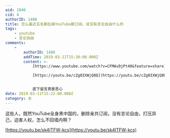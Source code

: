 ```yaml
---
aid: 1046
cid: 4
authorID: 1408
title: 怎么最近五毛都在婊YouTube删订阅，说没有言论自由什么的
tags:
    - youtube
    - 言论自由
comments:
    -
        authorID: 1408
        addTime: 2019-03-11T15:30:00.000Z
        content: >-
            [https://www.youtube.com/watch?v=CFMAvDjPt40&feature=share](https://www.youtube.com/watch?v=CFMAvDjPt40&feature=share)  

            [https://youtu.be/cZg0IXWjQ8Q](https://youtu.be/cZg0IXWjQ8Q)


            底下留言真是恶心
date: 2019-03-11T15:22:00.000Z
category: 水
---
```


这些人，既然YouTube全身黑中国的，删除亲共订阅，没有言论自由，打压异己，迫害人权，怎么不回墙内啊？

[https://youtu.be/sk4ITFW-kcs](https://youtu.be/sk4ITFW-kcs)
